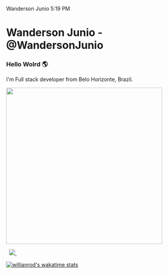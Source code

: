 Wanderson Junio  5:19 PM
# Wanderson Junio - @WandersonJunio
### Hello Wolrd :earth_americas:
I'm Full stack developer from Belo Horizonte, Brazil.
<p>
  <a href="#"><img src="https://github-readme-stats.vercel.app/api?username=luizaccarvalho&show_icons=true&count_private=true&theme=synthwave" width="420"></a>
</p>&nbsp;
<a href="https://www.linkedin.com/in/luizaccarvalho/">
    <img src="https://img.shields.io/badge/linkedin-%230077B5.svg?&style=for-the-badge&logo=linkedin&logoColor=white" />
</a>&nbsp;

[![willianrod's wakatime stats](https://github-readme-stats.vercel.app/api/wakatime?username=willianrod)](https://github.com/anuraghazra/github-readme-stats)
